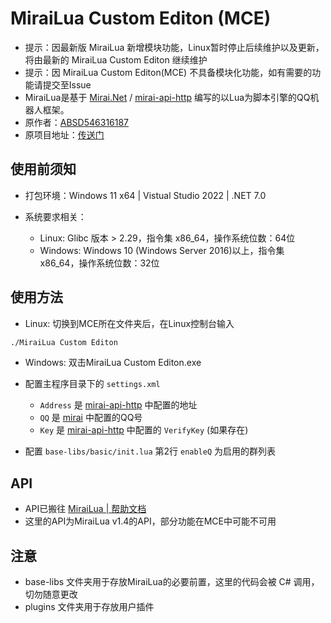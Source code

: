 # MiraiLua Custom Editon (MCE)
- 提示：因最新版 MiraiLua 新增模块功能，Linux暂时停止后续维护以及更新，将由最新的 MiraiLua Custom Editon 继续维护
- 提示：因 MiraiLua Custom Editon(MCE) 不具备模块化功能，如有需要的功能请提交至Issue
- MiraiLua是基于 [Mirai.Net](https://github.com/SinoAHpx/Mirai.Net) / [mirai-api-http](https://github.com/project-mirai/mirai-api-http) 编写的以Lua为脚本引擎的QQ机器人框架。
- 原作者：[ABSD546316187](https://github.com/ABSD546316187)
- 原项目地址：[传送门](https://github.com/ABSD546316187/MiraiLua)

## 使用前须知
- 打包环境：Windows 11 x64 | Vistual Studio 2022 | .NET 7.0

- 系统要求相关：
  - Linux: Glibc 版本 > 2.29，指令集 x86_64，操作系统位数：64位
  - Windows: Windows 10 (Windows Server 2016)以上，指令集 x86_64，操作系统位数：32位

## 使用方法
- Linux: 切换到MCE所在文件夹后，在Linux控制台输入
```bash
./MiraiLua Custom Editon
```
- Windows: 双击MiraiLua Custom Editon.exe

- 配置主程序目录下的 `settings.xml`
  - `Address` 是 [mirai-api-http](https://github.com/project-mirai/mirai-api-http) 中配置的地址
  - `QQ` 是 [mirai](https://github.com/mamoe/mirai) 中配置的QQ号
  - `Key` 是 [mirai-api-http](https://github.com/project-mirai/mirai-api-http) 中配置的 `VerifyKey` (如果存在)

- 配置 `base-libs/basic/init.lua` 第2行 `enableQ` 为启用的群列表
  
## API
- API已搬往 [MiraiLua | 帮助文档](https://tkidawn.gitee.io/post/API-List)
- 这里的API为MiraiLua v1.4的API，部分功能在MCE中可能不可用
## 注意

- base-libs 文件夹用于存放MiraiLua的必要前置，这里的代码会被 C# 调用，切勿随意更改
- plugins 文件夹用于存放用户插件
